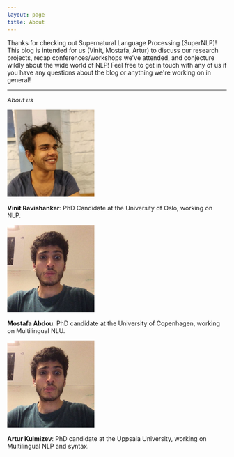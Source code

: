 ```yaml
---
layout: page
title: About
---
```


Thanks for checking out Supernatural Language Processing (SuperNLP)! This blog is intended for us (Vinit, Mostafa, Artur) to discuss our research projects, recap conferences/workshops we've attended, and conjecture wildly about the wide world of NLP! Feel free to get in touch with any of us if you have any questions about the blog or anything we're working on in general!

---

*About us*

<img src="/assets/img/vin.jpg" width="200px" height="200px">

**Vinit Ravishankar**: PhD Candidate at the University of Oslo, working on NLP.

<img src="/assets/img/mo.jpg" width="200px" height="200px">

**Mostafa Abdou**: PhD candidate at the University of Copenhagen, working on Multilingual NLU.

<img src="/assets/img/mo.jpg" width="200px" height="200px">

**Artur Kulmizev**: PhD candidate at the Uppsala University, working on Multilingual NLP and syntax.

<!---
<div class="about-wrap">
  <div class="about-col">
   <img class="about-img" src="/assets/img/vin.jpg" width="200px" height="200px">
   <h3><span align="center">Vinit Ravishankar</span></h3>
   <span align="center">PhD Candidate at the University of Oslo, working on NLP.</span>
  </div>
  <div class="about-col">
   <img class="about-img" src="/assets/img/mo.jpg" width="200px" height="200px">
   <h3><span align="center">Mostafa Abdou</span></h3>
   <span align="center">Grad. student at the University of Copenhagen. Works on Multilingual NLU.</span>
  </div>
</div>

<div class="about-wrap">
  <div class="about-col">
   <img class="about-img" src="https://www.thedailymash.co.uk/wp-content/uploads/hip425-1-425x239.jpg" width="200px" height="200px">
   <h3><span align="center">Artur Kulmizev</span></h3>
   <span align="center">Uppsala University</span>
  </div>
</div>
-->
